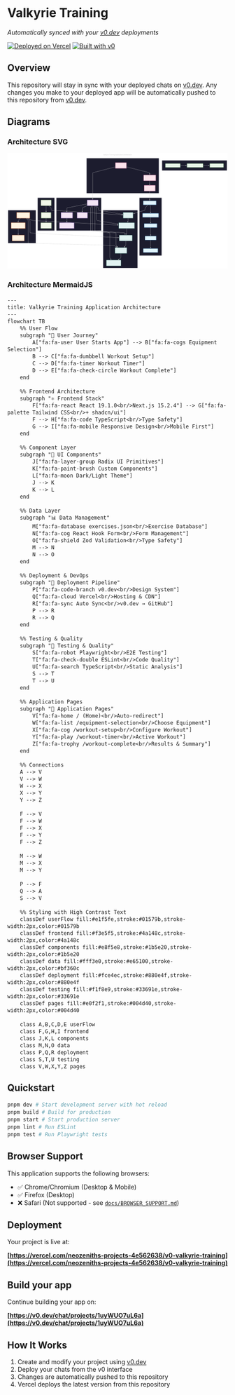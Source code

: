 # Valkyrie Training

*Automatically synced with your [v0.dev](https://v0.dev) deployments*

[![Deployed on Vercel](https://img.shields.io/badge/Deployed%20on-Vercel-black?style=for-the-badge&logo=vercel)](https://vercel.com/neozeniths-projects-4e562638/v0-valkyrie-training)
[![Built with v0](https://img.shields.io/badge/Built%20with-v0.dev-black?style=for-the-badge)](https://v0.dev/chat/projects/1uyWUO7uL6a)

## Overview

This repository will stay in sync with your deployed chats on [v0.dev](https://v0.dev).
Any changes you make to your deployed app will be automatically pushed to this repository from [v0.dev](https://v0.dev).

## Diagrams


### Architecture SVG

![](./docs/valkyrie_app_architecture.svg)

### Architecture MermaidJS

```mermaid
---
title: Valkyrie Training Application Architecture
---
flowchart TB
    %% User Flow
    subgraph "👤 User Journey"
        A["fa:fa-user User Starts App"] --> B["fa:fa-cogs Equipment Selection"]
        B --> C["fa:fa-dumbbell Workout Setup"]
        C --> D["fa:fa-timer Workout Timer"]
        D --> E["fa:fa-check-circle Workout Complete"]
    end

    %% Frontend Architecture
    subgraph "⚛️ Frontend Stack"
        F["fa:fa-react React 19.1.0<br/>Next.js 15.2.4"] --> G["fa:fa-palette Tailwind CSS<br/>+ shadcn/ui"]
        F --> H["fa:fa-code TypeScript<br/>Type Safety"]
        G --> I["fa:fa-mobile Responsive Design<br/>Mobile First"]
    end

    %% Component Layer
    subgraph "🧩 UI Components"
        J["fa:fa-layer-group Radix UI Primitives"]
        K["fa:fa-paint-brush Custom Components"]
        L["fa:fa-moon Dark/Light Theme"]
        J --> K
        K --> L
    end

    %% Data Layer
    subgraph "📊 Data Management"
        M["fa:fa-database exercises.json<br/>Exercise Database"]
        N["fa:fa-cog React Hook Form<br/>Form Management"]
        O["fa:fa-shield Zod Validation<br/>Type Safety"]
        M --> N
        N --> O
    end

    %% Deployment & DevOps
    subgraph "🚀 Deployment Pipeline"
        P["fa:fa-code-branch v0.dev<br/>Design System"]
        Q["fa:fa-cloud Vercel<br/>Hosting & CDN"]
        R["fa:fa-sync Auto Sync<br/>v0.dev → GitHub"]
        P --> R
        R --> Q
    end

    %% Testing & Quality
    subgraph "🧪 Testing & Quality"
        S["fa:fa-robot Playwright<br/>E2E Testing"]
        T["fa:fa-check-double ESLint<br/>Code Quality"]
        U["fa:fa-search TypeScript<br/>Static Analysis"]
        S --> T
        T --> U
    end

    %% Application Pages
    subgraph "📱 Application Pages"
        V["fa:fa-home / (Home)<br/>Auto-redirect"]
        W["fa:fa-list /equipment-selection<br/>Choose Equipment"]
        X["fa:fa-cog /workout-setup<br/>Configure Workout"]
        Y["fa:fa-play /workout-timer<br/>Active Workout"]
        Z["fa:fa-trophy /workout-complete<br/>Results & Summary"]
    end

    %% Connections
    A --> V
    V --> W
    W --> X
    X --> Y
    Y --> Z

    F --> V
    F --> W
    F --> X
    F --> Y
    F --> Z

    M --> W
    M --> X
    M --> Y

    P --> F
    Q --> A
    S --> V

    %% Styling with High Contrast Text
    classDef userFlow fill:#e1f5fe,stroke:#01579b,stroke-width:2px,color:#01579b
    classDef frontend fill:#f3e5f5,stroke:#4a148c,stroke-width:2px,color:#4a148c
    classDef components fill:#e8f5e8,stroke:#1b5e20,stroke-width:2px,color:#1b5e20
    classDef data fill:#fff3e0,stroke:#e65100,stroke-width:2px,color:#bf360c
    classDef deployment fill:#fce4ec,stroke:#880e4f,stroke-width:2px,color:#880e4f
    classDef testing fill:#f1f8e9,stroke:#33691e,stroke-width:2px,color:#33691e
    classDef pages fill:#e0f2f1,stroke:#004d40,stroke-width:2px,color:#004d40

    class A,B,C,D,E userFlow
    class F,G,H,I frontend
    class J,K,L components
    class M,N,O data
    class P,Q,R deployment
    class S,T,U testing
    class V,W,X,Y,Z pages

```

## Quickstart

```sh
pnpm dev # Start development server with hot reload
pnpm build # Build for production
pnpm start # Start production server
pnpm lint # Run ESLint
pnpm test # Run Playwright tests
```

## Browser Support

This application supports the following browsers:
- ✅ Chrome/Chromium (Desktop & Mobile)
- ✅ Firefox (Desktop)
- ❌ Safari (Not supported - see [`docs/BROWSER_SUPPORT.md`](docs/BROWSER_SUPPORT.md))

## Deployment

Your project is live at:

**[https://vercel.com/neozeniths-projects-4e562638/v0-valkyrie-training](https://vercel.com/neozeniths-projects-4e562638/v0-valkyrie-training)**

## Build your app

Continue building your app on:

**[https://v0.dev/chat/projects/1uyWUO7uL6a](https://v0.dev/chat/projects/1uyWUO7uL6a)**

## How It Works

1. Create and modify your project using [v0.dev](https://v0.dev)
2. Deploy your chats from the v0 interface
3. Changes are automatically pushed to this repository
4. Vercel deploys the latest version from this repository